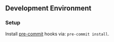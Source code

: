 ## Development Environment

### Setup

Install [pre-commit](https://pre-commit.com/) hooks via: `pre-commit install`.
